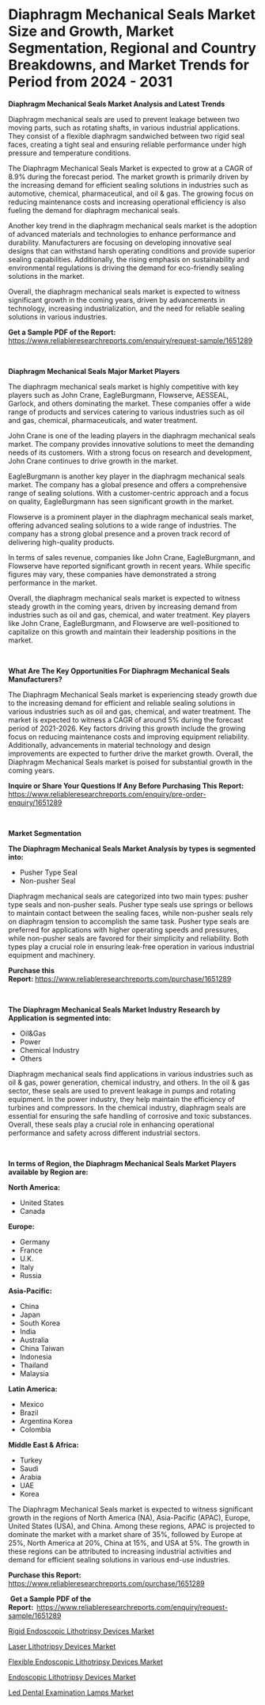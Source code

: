 <p><h1>Diaphragm Mechanical Seals Market Size and Growth, Market Segmentation, Regional and Country Breakdowns, and Market Trends for Period from 2024 -  2031</h1></p><p><strong>Diaphragm Mechanical Seals Market Analysis and Latest Trends</strong></p>
<p><p>Diaphragm mechanical seals are used to prevent leakage between two moving parts, such as rotating shafts, in various industrial applications. They consist of a flexible diaphragm sandwiched between two rigid seal faces, creating a tight seal and ensuring reliable performance under high pressure and temperature conditions. </p><p>The Diaphragm Mechanical Seals Market is expected to grow at a CAGR of 8.9% during the forecast period. The market growth is primarily driven by the increasing demand for efficient sealing solutions in industries such as automotive, chemical, pharmaceutical, and oil & gas. The growing focus on reducing maintenance costs and increasing operational efficiency is also fueling the demand for diaphragm mechanical seals.</p><p>Another key trend in the diaphragm mechanical seals market is the adoption of advanced materials and technologies to enhance performance and durability. Manufacturers are focusing on developing innovative seal designs that can withstand harsh operating conditions and provide superior sealing capabilities. Additionally, the rising emphasis on sustainability and environmental regulations is driving the demand for eco-friendly sealing solutions in the market.</p><p>Overall, the diaphragm mechanical seals market is expected to witness significant growth in the coming years, driven by advancements in technology, increasing industrialization, and the need for reliable sealing solutions in various industries.</p></p>
<p><strong>Get a Sample PDF of the Report:&nbsp;</strong> <a href="https://www.reliableresearchreports.com/enquiry/request-sample/1651289">https://www.reliableresearchreports.com/enquiry/request-sample/1651289</a></p>
<p>&nbsp;</p>
<p><strong>Diaphragm Mechanical Seals Major Market Players</strong></p>
<p><p>The diaphragm mechanical seals market is highly competitive with key players such as John Crane, EagleBurgmann, Flowserve, AESSEAL, Garlock, and others dominating the market. These companies offer a wide range of products and services catering to various industries such as oil and gas, chemical, pharmaceuticals, and water treatment.</p><p>John Crane is one of the leading players in the diaphragm mechanical seals market. The company provides innovative solutions to meet the demanding needs of its customers. With a strong focus on research and development, John Crane continues to drive growth in the market.</p><p>EagleBurgmann is another key player in the diaphragm mechanical seals market. The company has a global presence and offers a comprehensive range of sealing solutions. With a customer-centric approach and a focus on quality, EagleBurgmann has seen significant growth in the market.</p><p>Flowserve is a prominent player in the diaphragm mechanical seals market, offering advanced sealing solutions to a wide range of industries. The company has a strong global presence and a proven track record of delivering high-quality products.</p><p>In terms of sales revenue, companies like John Crane, EagleBurgmann, and Flowserve have reported significant growth in recent years. While specific figures may vary, these companies have demonstrated a strong performance in the market.</p><p>Overall, the diaphragm mechanical seals market is expected to witness steady growth in the coming years, driven by increasing demand from industries such as oil and gas, chemical, and water treatment. Key players like John Crane, EagleBurgmann, and Flowserve are well-positioned to capitalize on this growth and maintain their leadership positions in the market.</p></p>
<p>&nbsp;</p>
<p><strong>What Are The Key Opportunities For Diaphragm Mechanical Seals Manufacturers?</strong></p>
<p><p>The Diaphragm Mechanical Seals market is experiencing steady growth due to the increasing demand for efficient and reliable sealing solutions in various industries such as oil and gas, chemical, and water treatment. The market is expected to witness a CAGR of around 5% during the forecast period of 2021-2026. Key factors driving this growth include the growing focus on reducing maintenance costs and improving equipment reliability. Additionally, advancements in material technology and design improvements are expected to further drive the market growth. Overall, the Diaphragm Mechanical Seals market is poised for substantial growth in the coming years.</p></p>
<p><strong>Inquire or Share Your Questions If Any Before Purchasing This Report:</strong> <a href="https://www.reliableresearchreports.com/enquiry/pre-order-enquiry/1651289">https://www.reliableresearchreports.com/enquiry/pre-order-enquiry/1651289</a></p>
<p>&nbsp;</p>
<p><strong>Market Segmentation</strong></p>
<p><strong>The Diaphragm Mechanical Seals Market Analysis by types is segmented into:</strong></p>
<p><ul><li>Pusher Type Seal</li><li>Non-pusher Seal</li></ul></p>
<p><p>Diaphragm mechanical seals are categorized into two main types: pusher type seals and non-pusher seals. Pusher type seals use springs or bellows to maintain contact between the sealing faces, while non-pusher seals rely on diaphragm tension to accomplish the same task. Pusher type seals are preferred for applications with higher operating speeds and pressures, while non-pusher seals are favored for their simplicity and reliability. Both types play a crucial role in ensuring leak-free operation in various industrial equipment and machinery.</p></p>
<p><strong>Purchase this Report:&nbsp;</strong><a href="https://www.reliableresearchreports.com/purchase/1651289">https://www.reliableresearchreports.com/purchase/1651289</a></p>
<p>&nbsp;</p>
<p><strong>The Diaphragm Mechanical Seals Market Industry Research by Application is segmented into:</strong></p>
<p><ul><li>Oil&Gas</li><li>Power</li><li>Chemical Industry</li><li>Others</li></ul></p>
<p><p>Diaphragm mechanical seals find applications in various industries such as oil & gas, power generation, chemical industry, and others. In the oil & gas sector, these seals are used to prevent leakage in pumps and rotating equipment. In the power industry, they help maintain the efficiency of turbines and compressors. In the chemical industry, diaphragm seals are essential for ensuring the safe handling of corrosive and toxic substances. Overall, these seals play a crucial role in enhancing operational performance and safety across different industrial sectors.</p></p>
<p>&nbsp;</p>
<p><strong>In terms of Region, the Diaphragm Mechanical Seals Market Players available by Region are:</strong></p>
<p>
    <p> <strong> North America: </strong>
        <ul>
            <li>United States</li>
            <li>Canada</li>
        </ul>
        </p> 
    <p> <strong> Europe: </strong>
        <ul>
            <li>Germany</li>
            <li>France</li>
            <li>U.K.</li>
            <li>Italy</li>
            <li>Russia</li>
        </ul>
        </p> 
    <p> <strong> Asia-Pacific: </strong>
        <ul>
            <li>China</li>
            <li>Japan</li>
            <li>South Korea</li>
            <li>India</li>
            <li>Australia</li>
            <li>China Taiwan</li>
            <li>Indonesia</li>
            <li>Thailand</li>
            <li>Malaysia</li>
        </ul>
        </p> 
    <p> <strong> Latin America: </strong>
        <ul>
            <li>Mexico</li>
            <li>Brazil</li>
            <li>Argentina Korea</li>
            <li>Colombia</li>
        </ul>
        </p> 
    <p> <strong> Middle East & Africa: </strong>
        <ul>
            <li>Turkey</li>
            <li>Saudi</li>
            <li>Arabia</li>
            <li>UAE</li>
            <li>Korea</li>
        </ul>
    </p>
    </p>
<p><p>The Diaphragm Mechanical Seals market is expected to witness significant growth in the regions of North America (NA), Asia-Pacific (APAC), Europe, United States (USA), and China. Among these regions, APAC is projected to dominate the market with a market share of 35%, followed by Europe at 25%, North America at 20%, China at 15%, and USA at 5%. The growth in these regions can be attributed to increasing industrial activities and demand for efficient sealing solutions in various end-use industries.</p></p>
<p><strong>Purchase this Report: </strong><a href="https://www.reliableresearchreports.com/purchase/1651289">https://www.reliableresearchreports.com/purchase/1651289</a></p>
<p>&nbsp;<strong>Get a Sample PDF of the Report:&nbsp;&nbsp;</strong><a href="https://www.reliableresearchreports.com/enquiry/request-sample/1651289">https://www.reliableresearchreports.com/enquiry/request-sample/1651289</a></p>
<p><strong></strong></p>
<p><p><a href="https://medium.com/@boristurner9889/rigid-endoscopic-lithotripsy-devices-market-report-reveals-the-latest-trends-and-growth-762f6749e643">Rigid Endoscopic Lithotripsy Devices Market</a></p><p><a href="https://medium.com/@boristurner9889/laser-lithotripsy-devices-market-exploring-market-share-market-trends-and-future-growth-005a88817a42">Laser Lithotripsy Devices Market</a></p><p><a href="https://medium.com/@boristurner9889/flexible-endoscopic-lithotripsy-devices-market-share-evolution-and-market-growth-trends-2024-2031-f635e5e69ac1">Flexible Endoscopic Lithotripsy Devices Market</a></p><p><a href="https://medium.com/@boristurner9889/endoscopic-lithotripsy-devices-market-outlook-industry-overview-and-forecast-2024-to-2031-c1d3b6432f12">Endoscopic Lithotripsy Devices Market</a></p><p><a href="https://medium.com/@boristurner9889/led-dental-examination-lamps-market-competitive-analysis-market-trends-and-forecast-to-2031-8f925229cb5c">Led Dental Examination Lamps Market</a></p></p>